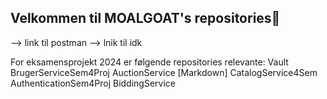 ## Velkommen til MOALGOAT's repositories👋

--> link til postman
--> lnik til idk

For eksamensprojekt 2024 er følgende repositories relevante:
Vault
BrugerServiceSem4Proj
AuctionService [Markdown]
CatalogService4Sem
AuthenticationSem4Proj
BiddingService

<!--

**Here are some ideas to get you started:**

🙋‍♀️ A short introduction - what is your organization all about?
🌈 Contribution guidelines - how can the community get involved?
👩‍💻 Useful resources - where can the community find your docs? Is there anything else the community should know?
🍿 Fun facts - what does your team eat for breakfast?
🧙 Remember, you can do mighty things with the power of [Markdown](https://docs.github.com/github/writing-on-github/getting-started-with-writing-and-formatting-on-github/basic-writing-and-formatting-syntax)
-->
